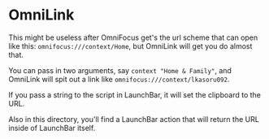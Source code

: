 # OmniLink

This might be useless after OmniFocus get's the url scheme that can open like this: `omnifocus:///context/Home`, but OmniLink will get you do almost that.

You can pass in two arguments, say `context "Home & Family"`, and OmniLink will spit out a link like `omnifocus:///context/lkasoru092`.

If you pass a string to the script in LaunchBar, it will set the clipboard to the URL.

Also in this directory, you'll find a LaunchBar action that will return the URL inside of LaunchBar itself.
